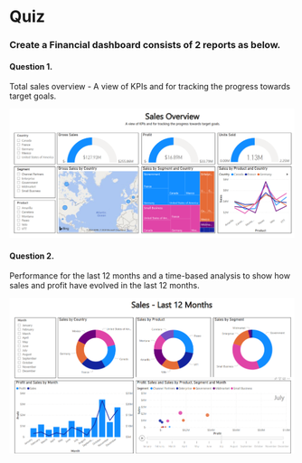 # Quiz

### Create a Financial dashboard consists of 2 reports as below.

#### Question 1. 

Total sales overview - A view of KPIs and for tracking the progress towards target goals.

![Accessing databases](/hands-on/data-visualization-in-BI/Images/quiz1.png)
 

#### Question 2.

Performance for the last 12 months and a time-based analysis to show how sales and profit have evolved in the last 12 months.

![Accessing databases](/hands-on/data-visualization-in-BI/Images/quiz2.png)
 

